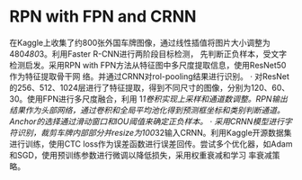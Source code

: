 # RPN with FPN and CRNN

在Kaggle上收集了约800张外国车牌图像，通过线性插值将图片大小调整为480*480*3。利用Faster R-CNN进行两阶段目标检测，
先判断正负样本，受文字检测启发。采用RPN with FPN方法从特征图中多尺度提取信息，使用ResNet50作为特征提取骨干网
络。并通过CRNN对rol-pooling结果进行识别。
· 对ResNet的256、512、1024层进行了特征提取，得到不同尺寸的图像，分别为120、60、30。使用FPN进行多尺度融合，利用
1*1卷积实现上采样和通道数调整。RPN输出结果作为头部网络，通过卷积和全局平均池化得到预测框坐标和类别判断通道。
Anchor的选择通过滑动窗口和IOU阈值来确定正负样本。
· 采用CRNN模型进行字符识别，裁剪车牌内部部分并resize为100*32输入CRNN。利用Kaggle开源数据集进行训练，使用CTC
loss作为误差函数进行误差回传。尝试多个优化器，如Adam和SGD，使用预训练参数进行微调以降低损失，采用权重衰减和学习
率衰减策略。
